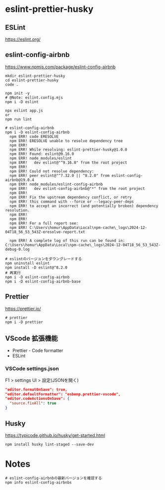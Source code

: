 # eslint-prettier-husky

## ESLint

https://eslint.org/

## eslint-config-airbnb

https://www.npmjs.com/package/eslint-config-airbnb

```shell
mkdir eslint-prettier-husky
cd eslint-prettier-husky
code .

npm init -y
# @Note: eslint.config.mjs
npm i -D eslint

npx eslint app.js
or
npm run lint

# eslint-config-airbnb
npm i -D eslint-config-airbnb
  npm ERR! code ERESOLVE
  npm ERR! ERESOLVE unable to resolve dependency tree
  npm ERR!
  npm ERR! While resolving: eslint-prettier-husky@1.0.0
  npm ERR! Found: eslint@9.16.0
  npm ERR! node_modules/eslint
  npm ERR!   dev eslint@"^9.16.0" from the root project
  npm ERR!
  npm ERR! Could not resolve dependency:
  npm ERR! peer eslint@"^7.32.0 || ^8.2.0" from eslint-config-airbnb@19.0.4
  npm ERR! node_modules/eslint-config-airbnb
  npm ERR!   dev eslint-config-airbnb@"*" from the root project
  npm ERR!
  npm ERR! Fix the upstream dependency conflict, or retry
  npm ERR! this command with --force or --legacy-peer-deps
  npm ERR! to accept an incorrect (and potentially broken) dependency resolution.
  npm ERR!
  npm ERR!
  npm ERR! For a full report see:
  npm ERR! C:\Users\homur\AppData\Local\npm-cache\_logs\2024-12-04T18_56_53_543Z-eresolve-report.txt

  npm ERR! A complete log of this run can be found in: C:\Users\homur\AppData\Local\npm-cache\_logs\2024-12-04T18_56_53_543Z-debug-0.log

# eslintのバージョンをダウングレードする
npm uninstall eslint
npm install -D eslint@^8.2.0
# 再実行
npm i -D eslint-config-airbnb
npm i -D eslint-config-airbnb-base
```

## Prettier

https://prettier.io/

```shell
# prettier
npm i -D prettier
```

## VScode 拡張機能

- Prettier - Code formatter
- ESLint

### VSCode settings.json

F1 > settings UI > 設定(JSONを開く)

```json
"editor.formatOnSave": true,
"editor.defaultFormatter": "esbenp.prettier-vscode",
"editor.codeActionsOnSave": {
  "source.fixAll": true
}
```

## Husky

https://typicode.github.io/husky/get-started.html

```shell
npm install husky lint-staged --save-dev
```

# Notes

```shell
# eslint-config-airbnbの最新バージョンを確認する
npm info eslint-config-airbnbs
```
